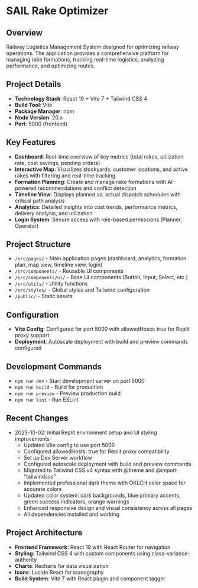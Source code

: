 # SAIL Rake Optimizer

## Overview
Railway Logistics Management System designed for optimizing railway operations. The application provides a comprehensive platform for managing rake formations, tracking real-time logistics, analyzing performance, and optimizing routes.

## Project Details
- **Technology Stack**: React 19 + Vite 7 + Tailwind CSS 4
- **Build Tool**: Vite
- **Package Manager**: npm
- **Node Version**: 20.x
- **Port**: 5000 (frontend)

## Key Features
- **Dashboard**: Real-time overview of key metrics (total rakes, utilization rate, cost savings, pending orders)
- **Interactive Map**: Visualizes stockyards, customer locations, and active rakes with filtering and real-time tracking
- **Formation Planning**: Create and manage rake formations with AI-powered recommendations and conflict detection
- **Timeline View**: Displays planned vs. actual dispatch schedules with critical path analysis
- **Analytics**: Detailed insights into cost trends, performance metrics, delivery analysis, and utilization
- **Login System**: Secure access with role-based permissions (Planner, Operator)

## Project Structure
- `/src/pages/` - Main application pages (dashboard, analytics, formation plan, map view, timeline view, login)
- `/src/components/` - Reusable UI components
- `/src/components/ui/` - Base UI components (Button, Input, Select, etc.)
- `/src/utils/` - Utility functions
- `/src/styles/` - Global styles and Tailwind configuration
- `/public/` - Static assets

## Configuration
- **Vite Config**: Configured for port 5000 with allowedHosts: true for Replit proxy support
- **Deployment**: Autoscale deployment with build and preview commands configured

## Development Commands
- `npm run dev` - Start development server on port 5000
- `npm run build` - Build for production
- `npm run preview` - Preview production build
- `npm run lint` - Run ESLint

## Recent Changes
- 2025-10-02: Initial Replit environment setup and UI styling improvements
  - Updated Vite config to use port 5000
  - Configured allowedHosts: true for Replit proxy compatibility
  - Set up Dev Server workflow
  - Configured autoscale deployment with build and preview commands
  - Migrated to Tailwind CSS v4 syntax with @theme and @import "tailwindcss"
  - Implemented professional dark theme with OKLCH color space for accurate colors
  - Updated color system: dark backgrounds, blue primary accents, green success indicators, orange warnings
  - Enhanced responsive design and visual consistency across all pages
  - All dependencies installed and working

## Project Architecture
- **Frontend Framework**: React 19 with React Router for navigation
- **Styling**: Tailwind CSS 4 with custom components using class-variance-authority
- **Charts**: Recharts for data visualization
- **Icons**: Lucide React for iconography
- **Build System**: Vite 7 with React plugin and component tagger

